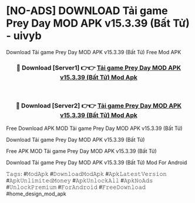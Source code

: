 # [NO-ADS] DOWNLOAD Tải game Prey Day MOD APK v15.3.39 (Bất Tử) - uivyb
Download Tải game Prey Day MOD APK v15.3.39 (Bất Tử) Free Mod APK

<div align="center">
<h3>🔴 Download [Server1] 👉👉 <a href="https://apk-comot.site?title=Tải_game_Prey_Day_MOD_APK_v15.3.39_(Bất_Tử)">Tải game Prey Day MOD APK v15.3.39 (Bất Tử) Mod Apk</a></h3><br>

<h3>🔴 Download [Server2] 👉👉 <a href="https://apk-comot.site?title=Tải_game_Prey_Day_MOD_APK_v15.3.39_(Bất_Tử)">Tải game Prey Day MOD APK v15.3.39 (Bất Tử) Mod Apk</a></h3>
</div>


Free Download APK MOD Tải game Prey Day MOD APK v15.3.39 (Bất Tử)

Download Tải game Prey Day MOD APK v15.3.39 (Bất Tử) 

Free APK MOD Tải game Prey Day MOD APK v15.3.39 (Bất Tử) 

Download Tải game Prey Day MOD APK v15.3.39 (Bất Tử) Mod For Android

𝚃𝚊𝚐𝚜: #𝙼𝚘𝚍𝙰𝚙𝚔 #𝙳𝚘𝚠𝚗𝚕𝚘𝚊𝚍𝙼𝚘𝚍𝙰𝚙𝚔 #𝙰𝚙𝚔𝙻𝚊𝚝𝚎𝚜𝚝𝚅𝚎𝚛𝚜𝚒𝚘𝚗 #𝙰𝚙𝚔𝚄𝚗𝚕𝚒𝚖𝚒𝚝𝚎𝚍𝙼𝚘𝚗𝚎𝚢 #𝙰𝚙𝚔𝚄𝚗𝚕𝚘𝚌𝚔𝙰𝚕𝚕 #𝙰𝚙𝚔𝙽𝚘𝙰𝚍𝚜 #𝚄𝚗𝚕𝚘𝚌𝚔𝙿𝚛𝚎𝚖𝚒𝚞𝚖 #𝙵𝚘𝚛𝙰𝚗𝚍𝚛𝚘𝚒𝚍 #𝙵𝚛𝚎𝚎𝙳𝚘𝚠𝚗𝚕𝚘𝚊𝚍 #home_design_mod_apk